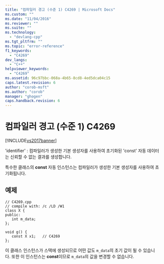 ```yaml
---
title: "컴파일러 경고 (수준 1) C4269 | Microsoft Docs"
ms.custom: ""
ms.date: "11/04/2016"
ms.reviewer: ""
ms.suite: ""
ms.technology: 
  - "devlang-cpp"
ms.tgt_pltfrm: ""
ms.topic: "error-reference"
f1_keywords: 
  - "C4269"
dev_langs: 
  - "C++"
helpviewer_keywords: 
  - "C4269"
ms.assetid: 96c97bbc-068a-4b65-8cd8-4ed5dca04c15
caps.latest.revision: 6
author: "corob-msft"
ms.author: "corob"
manager: "ghogen"
caps.handback.revision: 6
---
```

# 컴파일러 경고 (수준 1) C4269
[!INCLUDE[vs2017banner](../../assembler/inline/includes/vs2017banner.md)]

'identifier' : 컴파일러가 생성한 기본 생성자를 사용하여 초기화된 'const' 자동 데이터는 신뢰할 수 없는 결과를 생성합니다.  
  
 특수한 클래스의 **const** 자동 인스턴스는 컴파일러가 생성한 기본 생성자를 사용하여 초기화됩니다.  
  
## 예제  
  
```  
// C4269.cpp  
// compile with: /c /LD /W1  
class X {  
public:  
   int m_data;  
};  
  
void g() {  
   const X x1;   // C4269  
};  
```  
  
 이 클래스 인스턴스가 스택에 생성되므로 어떤 값도 `m_data`의 초기 값이 될 수 있습니다.  또한 이 인스턴스는 **const**이므로 `m_data`의 값을 변경할 수 없습니다.